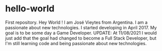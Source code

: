 # hello-world
First repository.
Hey World ! I am José Vieytes from Argentina. I am a passionate about new technologies. 
I started developing in April 2017. My goal is to be some day a Game Developer. 
UPDATE: At 11/08/2021 I would just add that the goal had changed to become a Full Stack Developer, but I'm still learning code and being passionate about new technologies.
